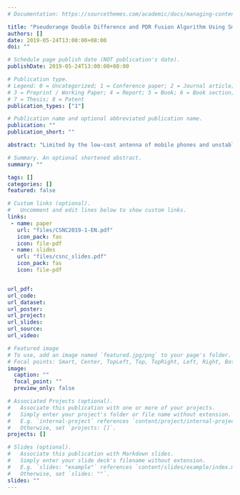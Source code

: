 ```yaml
---
# Documentation: https://sourcethemes.com/academic/docs/managing-content/

title: "Pseudorange Double Difference and PDR Fusion Algorithm Using Smartphone GNSS Raw Measurements"
authors: []
date: 2019-05-24T13:00:00+08:00
doi: ""

# Schedule page publish date (NOT publication's date).
publishDate: 2019-05-24T13:00:00+08:00

# Publication type.
# Legend: 0 = Uncategorized; 1 = Conference paper; 2 = Journal article;
# 3 = Preprint / Working Paper; 4 = Report; 5 = Book; 6 = Book section;
# 7 = Thesis; 8 = Patent
publication_types: ["1"]

# Publication name and optional abbreviated publication name.
publication: ""
publication_short: ""

abstract: "Limited by the low-cost antenna of mobile phones and unstable crystal oscillator, the positioning accuracy of existing smartphones can only reach about 10 meters. Compared to GNSS typical shortcomings, such as weak signal, low update rate and static divergence, high update rates and independent of outside information make IMU (Inertial Measurement Unit) become an ideal fusion option. But the analysis shows that the MEMS-based IMU owes high instability and severe cumulative errors make it difficult to directly integrate with GNSS. The target of this paper is to achieve high-precision positioning by using the GNSS chip raw observation data and IMU information. Pseudorange double difference (PDD) and PDR were chosen as the fusion algorithm sub-systems. This paper analyzes the constraints of highprecision positioning of mobile phones, and then the main error sources of GNSS were eliminated by establishing a pseudorange double-difference model based on smart phones. Afterwards an error estimation model was established to induce PDR technology to correct the positioning quality in complex environments such as tunnels and tree shade, the estimator was fed back to PDR simultaneously. Ultimately, tests were carried out in various scenarios and the performance analysis of the algorithm was given. Experiments show that compared with the traditional positioning technology, PDD-PDR fusion algorithm would show obvious better positioning performance, which can achieve 5m positioning accuracy under dynamic and static alternating motion and short-time tunnel conditions."

# Summary. An optional shortened abstract.
summary: ""

tags: []
categories: []
featured: false

# Custom links (optional).
#   Uncomment and edit lines below to show custom links.
links:
 - name: paper
   url: "files/CSNC2019-1-EN.pdf"
   icon_pack: fas
   icon: file-pdf
 - name: slides
   url: "files/csnc_slides.pdf"
   icon_pack: fas
   icon: file-pdf


url_pdf:
url_code:
url_dataset:
url_poster:
url_project:
url_slides:
url_source:
url_video:

# Featured image
# To use, add an image named `featured.jpg/png` to your page's folder. 
# Focal points: Smart, Center, TopLeft, Top, TopRight, Left, Right, BottomLeft, Bottom, BottomRight.
image:
  caption: ""
  focal_point: ""
  preview_only: false

# Associated Projects (optional).
#   Associate this publication with one or more of your projects.
#   Simply enter your project's folder or file name without extension.
#   E.g. `internal-project` references `content/project/internal-project/index.md`.
#   Otherwise, set `projects: []`.
projects: []

# Slides (optional).
#   Associate this publication with Markdown slides.
#   Simply enter your slide deck's filename without extension.
#   E.g. `slides: "example"` references `content/slides/example/index.md`.
#   Otherwise, set `slides: ""`.
slides: ""
---
```

